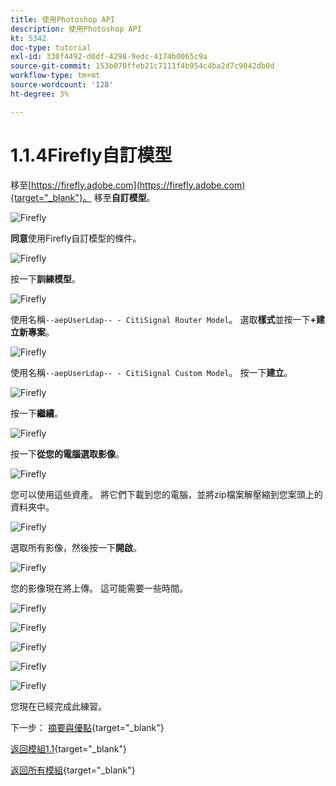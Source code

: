 ```yaml
---
title: 使用Photoshop API
description: 使用Photoshop API
kt: 5342
doc-type: tutorial
exl-id: 330f4492-d0df-4298-9edc-4174b0065c9a
source-git-commit: 153b070ffeb21c7111f4b954c4ba2d7c9042db0d
workflow-type: tm+mt
source-wordcount: '128'
ht-degree: 3%

---
```


# 1.1.4Firefly自訂模型

移至[https://firefly.adobe.com](https://firefly.adobe.com){target="_blank"}。 移至&#x200B;**自訂模型**。

![Firefly](./images/ffcm1.png)

**同意**&#x200B;使用Firefly自訂模型的條件。

![Firefly](./images/ffcm2.png)

按一下&#x200B;**訓練模型**。

![Firefly](./images/ffcm3.png)

使用名稱`--aepUserLdap-- - CitiSignal Router Model`。 選取&#x200B;**樣式**&#x200B;並按一下&#x200B;**+建立新專案**。

![Firefly](./images/ffcm4.png)

使用名稱`--aepUserLdap-- - CitiSignal Custom Model`。 按一下&#x200B;**建立**。

![Firefly](./images/ffcm5.png)

按一下&#x200B;**繼續**。

![Firefly](./images/ffcm6.png)

按一下&#x200B;**從您的電腦選取影像**。

![Firefly](./images/ffcm7.png)

您可以使用這些資產。 將它們下載到您的電腦，並將zip檔案解壓縮到您案頭上的資料夾中。

![Firefly](./images/ffcm8.png)

選取所有影像，然後按一下&#x200B;**開啟**。

![Firefly](./images/ffcm9.png)

您的影像現在將上傳。 這可能需要一些時間。

![Firefly](./images/ffcm10.png)

![Firefly](./images/ffcm11.png)

![Firefly](./images/ffcm12.png)

![Firefly](./images/ffcm13.png)

![Firefly](./images/ffcm14.png)

您現在已經完成此練習。

下一步： [摘要與優點](./summary.md){target="_blank"}

[返回模組1.1](./firefly-services.md){target="_blank"}

[返回所有模組](./../../../overview.md){target="_blank"}
